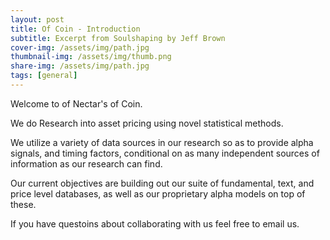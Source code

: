 ```yaml
---
layout: post
title: Of Coin - Introduction 
subtitle: Excerpt from Soulshaping by Jeff Brown
cover-img: /assets/img/path.jpg
thumbnail-img: /assets/img/thumb.png
share-img: /assets/img/path.jpg
tags: [general]
---
```


Welcome to of Nectar's of Coin. 

We do Research into asset pricing using novel statistical methods. 

We utilize a variety of data sources in our research so as to provide alpha signals, and timing factors, conditional on as many independent sources of information as our research can find. 

Our current objectives are building out our suite of fundamental, text, and price level databases, as well as our proprietary alpha models on top of these. 

If you have questoins about collaborating with us feel free to email us. 